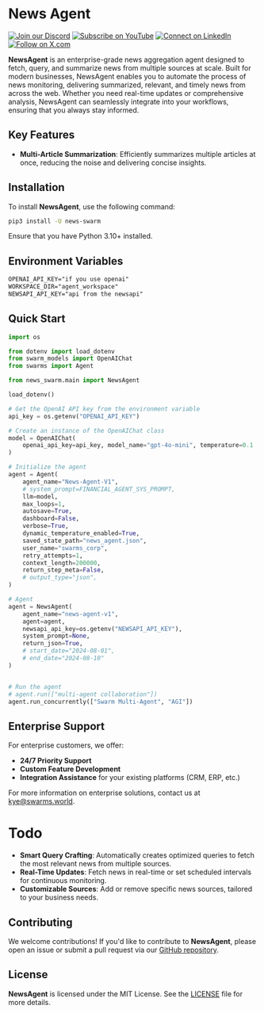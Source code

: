 
# News Agent

[![Join our Discord](https://img.shields.io/badge/Discord-Join%20our%20server-5865F2?style=for-the-badge&logo=discord&logoColor=white)](https://discord.gg/agora-999382051935506503) [![Subscribe on YouTube](https://img.shields.io/badge/YouTube-Subscribe-red?style=for-the-badge&logo=youtube&logoColor=white)](https://www.youtube.com/@kyegomez3242) [![Connect on LinkedIn](https://img.shields.io/badge/LinkedIn-Connect-blue?style=for-the-badge&logo=linkedin&logoColor=white)](https://www.linkedin.com/in/kye-g-38759a207/) [![Follow on X.com](https://img.shields.io/badge/X.com-Follow-1DA1F2?style=for-the-badge&logo=x&logoColor=white)](https://x.com/kyegomezb)


**NewsAgent** is an enterprise-grade news aggregation agent designed to fetch, query, and summarize news from multiple sources at scale. Built for modern businesses, NewsAgent enables you to automate the process of news monitoring, delivering summarized, relevant, and timely news from across the web. Whether you need real-time updates or comprehensive analysis, NewsAgent can seamlessly integrate into your workflows, ensuring that you always stay informed.

## Key Features


- **Multi-Article Summarization**: Efficiently summarizes multiple articles at once, reducing the noise and delivering concise insights.

## Installation

To install **NewsAgent**, use the following command:

```bash
pip3 install -U news-swarm
```

Ensure that you have Python 3.10+ installed.

## Environment Variables

```txt
OPENAI_API_KEY="if you use openai"
WORKSPACE_DIR="agent_workspace"
NEWSAPI_API_KEY="api from the newsapi"
```

## Quick Start
```python
import os

from dotenv import load_dotenv
from swarm_models import OpenAIChat
from swarms import Agent

from news_swarm.main import NewsAgent

load_dotenv()

# Get the OpenAI API key from the environment variable
api_key = os.getenv("OPENAI_API_KEY")

# Create an instance of the OpenAIChat class
model = OpenAIChat(
    openai_api_key=api_key, model_name="gpt-4o-mini", temperature=0.1
)

# Initialize the agent
agent = Agent(
    agent_name="News-Agent-V1",
    # system_prompt=FINANCIAL_AGENT_SYS_PROMPT,
    llm=model,
    max_loops=1,
    autosave=True,
    dashboard=False,
    verbose=True,
    dynamic_temperature_enabled=True,
    saved_state_path="news_agent.json",
    user_name="swarms_corp",
    retry_attempts=1,
    context_length=200000,
    return_step_meta=False,
    # output_type="json",
)

# Agent
agent = NewsAgent(
    agent_name="news-agent-v1",
    agent=agent,
    newsapi_api_key=os.getenv("NEWSAPI_API_KEY"),
    system_prompt=None,
    return_json=True,
    # start_date="2024-08-01",
    # end_date="2024-08-10"
)


# Run the agent
# agent.run(["multi-agent collaboration"])
agent.run_concurrently(["Swarm Multi-Agent", "AGI"])


```


<!-- 
### 3. Customize Query Parameters

You can customize query parameters such as date ranges, languages, and source priorities:

```python
summary = agent.fetch_and_summarize(
    "Quantum Computing", 
    date_range="2023-01-01:2023-09-01", 
    language="en", 
    sources=["nytimes", "bbc"]
)

print(summary)
``` -->

<!-- 
## Advanced Usage

**NewsAgent** also supports advanced use cases such as bulk fetching and deep analysis of specific sectors:

### Bulk Fetching

For large-scale news aggregation across multiple industries:

```python
topics = ["Financial Markets", "Healthcare", "Technology"]
summaries = agent.bulk_fetch_and_summarize(topics, sources=["forbes", "reuters", "bloomberg"])

for topic, summary in summaries.items():
    print(f"Topic: {topic}\nSummary: {summary}\n")
```

### Integration with Enterprise Systems

Easily integrate **NewsAgent** with your company's internal systems via the provided API endpoints or through webhook support for real-time notifications.

```python
agent.start_monitoring(
    "Cybersecurity", 
    interval=1800,  # 30 minutes
    on_update_callback=your_enterprise_notification_system.notify
)
``` -->

<!-- ## Security

NewsAgent follows strict security protocols:
- **API Key Encryption**: All API keys are securely stored and transmitted using industry-standard encryption methods.
- **Data Privacy**: NewsAgent does not store any news data or summaries beyond what is necessary for real-time operations. -->

## Enterprise Support

For enterprise customers, we offer:
- **24/7 Priority Support**
- **Custom Feature Development**
- **Integration Assistance** for your existing platforms (CRM, ERP, etc.)

For more information on enterprise solutions, contact us at [kye@swarms.world](mailto:kye@swarms.world).

# Todo
- **Smart Query Crafting**: Automatically creates optimized queries to fetch the most relevant news from multiple sources.
- **Real-Time Updates**: Fetch news in real-time or set scheduled intervals for continuous monitoring.
- **Customizable Sources**: Add or remove specific news sources, tailored to your business needs.
<!-- - **Enterprise Integration**: Easily integrates into existing enterprise platforms for automated news monitoring and alert systems. -->


## Contributing

We welcome contributions! If you'd like to contribute to **NewsAgent**, please open an issue or submit a pull request via our [GitHub repository](https://github.com/The-Swarm-Corporation/NewsAgent).

## License

**NewsAgent** is licensed under the MIT License. See the [LICENSE](LICENSE) file for more details.

